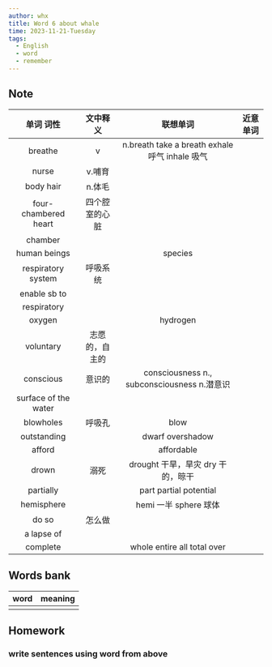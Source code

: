 ```yaml
---
author: whx
title: Word 6 about whale
time: 2023-11-21-Tuesday
tags:
  - English
  - word
  - remember
---
```

## Note

|      单词 词性       |    文中释义    |                    联想单词                    | 近意单词 |
|:--------------------:|:--------------:|:----------------------------------------------:|:--------:|
|       breathe        |       v        | n.breath take a breath exhale 呼气 inhale 吸气 |          |
|        nurse         |     v.哺育     |                                                |          |
|      body hair       |     n.体毛     |                                                |          |
| four-chambered heart | 四个腔室的心脏 |                                                |          |
|       chamber        |                |                                                |          |
|     human beings     |                |                    species                     |          |
|  respiratory system  |    呼吸系统    |                                                |          |
|     enable sb to     |                |                                                |          |
|     respiratory      |                |                                                |          |
|        oxygen        |                |                    hydrogen                    |          |
|      voluntary       | 志愿的，自主的 |                                                |          |
|      conscious       |     意识的     |  consciousness n., subconsciousness n.潜意识   |          |
| surface of the water |                |                                                |          |
|      blowholes       |     呼吸孔     |                      blow                      |          |
|     outstanding      |                |                dwarf overshadow                |          |
|        afford        |                |                   affordable                   |          |
|        drown         |      溺死      |                  drought 干旱，旱灾 dry 干的，晾干                  |          |
|      partially       |                |             part partial potential             |          |
|      hemisphere      |                |                    hemi 一半 sphere 球体                            |          |
|        do so         |     怎么做     |                                                |          |
|      a lapse of      |                |                                                |          |
|       complete       |                |          whole entire all total over           |          |

## Words bank

| word | meaning |
| :----: | :------- |
|      |         |
## Homework

### write sentences using word from above
